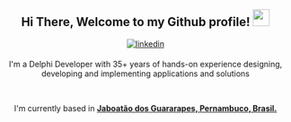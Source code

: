 <div align="center">
<h2> Hi There, Welcome to my Github profile! <img src="https://github.com/abdoachhoubi/abdoachhoubi/blob/main/gifs/Hi.gif" width="30"></h2>
<a href="a definir" target="_blank">
<img src=https://img.shields.io/badge/linkedin-%2300acee.svg?color=405DE6&style=for-the-badge&logo=linkedin&logoColor=white alt=linkedin style="margin-bottom: 5px;" />
</a>
<br />


I'm a Delphi Developer  with 35+ years of hands-on experience designing, developing and implementing applications and solutions
<br />

<br />

I'm currently based in **[Jaboatão dos Guararapes, Pernambuco, Brasil.](https://www.google.com.br/maps/@-8.044014,-35.0134938,12z?hl=pt-BR&entry=ttu&g_ep=EgoyMDI0MDkwNC4wIKXMDSoASAFQAw%3D%3D)**

<br />
